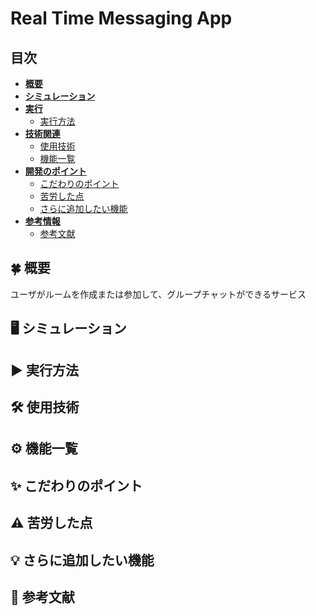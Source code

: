 # Real Time Messaging App

## 目次
- **[概要](#概要)**
- **[シミュレーション](#シミュレーション)**
- **[実行](#実行)**
  - [実行方法](#実行方法)
- **[技術関連](#技術関連)**
  - [使用技術](#使用技術)
  - [機能一覧](#機能一覧)
- **[開発のポイント](#開発のポイント)**
  - [こだわりのポイント](#こだわりのポイント)
  - [苦労した点](#苦労した点)
  - [さらに追加したい機能](#さらに追加したい機能)
- **[参考情報](#参考情報)**
  - [参考文献](#参考文献)
  
## 🍀 概要
ユーザがルームを作成または参加して、グループチャットができるサービス

## 🖥 シミュレーション

## ▶️ 実行方法

## 🛠 使用技術

## ⚙ 機能一覧

## ✨ こだわりのポイント

## ⚠️ 苦労した点

## 💡 さらに追加したい機能

## 📄 参考文献
